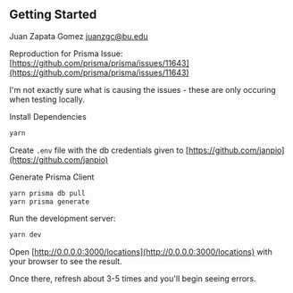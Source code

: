 ## Getting Started

Juan Zapata Gomez
juanzgc@bu.edu

Reproduction for Prisma Issue: [https://github.com/prisma/prisma/issues/11643](https://github.com/prisma/prisma/issues/11643)

I'm not exactly sure what is causing the issues - these are only occuring when testing locally. 

Install Dependencies
```bash
yarn
```

Create `.env` file with the db credentials given to [https://github.com/janpio](https://github.com/janpio)


Generate Prisma Client
```bash
yarn prisma db pull
yarn prisma generate
```


Run the development server:
```bash
yarn dev
```

Open [http://0.0.0.0:3000/locations](http://0.0.0.0:3000/locations) with your browser to see the result.

Once there, refresh about 3-5 times and you'll begin seeing errors.